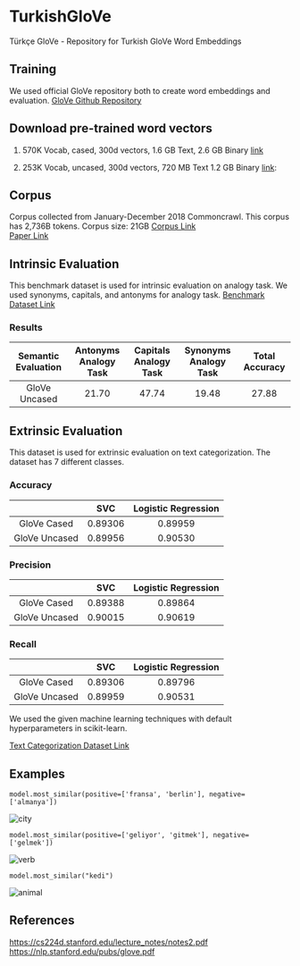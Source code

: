 # TurkishGloVe
Türkçe GloVe - Repository for Turkish GloVe Word Embeddings

## Training

We used official GloVe repository both to create word embeddings and evaluation.
<a href="https://github.com/stanfordnlp/GloVe">GloVe Github Repository</a>

## Download pre-trained word vectors

1. 570K Vocab, cased, 300d vectors, 1.6 GB Text, 2.6 GB Binary <a href="https://drive.google.com/drive/u/0/folders/1RYsIYKdHWDN5vbu1-JNJmIv9K33dTQdG">link</a>

2. 253K Vocab, uncased, 300d vectors, 720 MB Text 1.2 GB Binary <a href="https://drive.google.com/drive/folders/1q_zE2cvCf_eWDtBSrx6XJFrH3xKofbQX">link</a>:

## Corpus
Corpus collected from January-December 2018 Commoncrawl.
This corpus has 2,736B tokens.
Corpus size: 21GB
<a href="http://data.statmt.org/cc-100/tr.txt.xz">Corpus Link</a> \
<a href="https://arxiv.org/pdf/1911.02116.pdf">Paper Link</a>

## Intrinsic Evaluation
This benchmark dataset is used for intrinsic evaluation on analogy task.
We used synonyms, capitals, and antonyms for analogy task. 
<a href="https://figshare.com/articles/dataset/Turkish_Word_embedding_benchmark_seed_dataset/10026818">Benchmark Dataset Link</a>

### Results

| Semantic Evaluation |   Antonyms Analogy Task   | Capitals Analogy Task | Synonyms Analogy Task |   Total Accuracy   |
|:-------------------:|:-------------------------:|:---------------------:|:---------------------:|:------------------:|
|  GloVe Uncased      |          21.70            |        47.74          |		     19.48          |        27.88       |



## Extrinsic Evaluation
This dataset is used for extrinsic evaluation on text categorization.
The dataset has 7 different classes. 

### Accuracy

|                  |    SVC    | Logistic Regression | 
|:----------------:|:---------:|:-------------------:|
|  GloVe Cased     |  0.89306  |	  0.89959 	       |  
|  GloVe Uncased   |  0.89956  |		0.90530          |


### Precision

|                 |    SVC    | Logistic Regression | 
|:---------------:|:---------:|:-------------------:|  
|  GloVe Cased    |  0.89388  |		  0.89864  	      |  
|  GloVe Uncased  |  0.90015  |			0.90619		      |

### Recall

|                 |    SVC    | Logistic Regression | 
|:---------------:|:---------:|:-------------------:| 
|  GloVe Cased    |  0.89306  |		  0.89796 	      |  
|  GloVe Uncased  |  0.89959  |			0.90531	        |


We used the given machine learning techniques with default hyperparameters in scikit-learn.

<a href="https://www.kaggle.com/savasy/ttc4900">Text Categorization Dataset Link</a>

## Examples

```
model.most_similar(positive=['fransa', 'berlin'], negative=['almanya'])
```
![city](/image/city.png)

```
model.most_similar(positive=['geliyor', 'gitmek'], negative=['gelmek'])
```
![verb](/image/verb.png)

```
model.most_similar("kedi")
```
![animal](/image/animal.png)


## References
https://cs224d.stanford.edu/lecture_notes/notes2.pdf \
https://nlp.stanford.edu/pubs/glove.pdf

